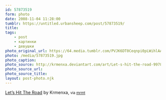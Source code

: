 ```yaml
---
id: 57873519
form: photo
date: 2008-11-04 11:28:00
tumblr: https://untitled.urbansheep.com/post/57873519/
title:
tags:
    - post
    - картинки
    - девушки
photo_original_url: https://64.media.tumblr.com/PVJK6DT0Ceqnpi0pLWihlAAXo1_640.jpg
photo: /media/57873519.jpg
photo_caption: 
photo_source: http://krmenxa.deviantart.com/art/Let-s-hit-the-road-99780850
photo_source_url:
photo_source_title:
layout: post-photo.njk
---
```


<p><a href="http://krmenxa.deviantart.com/art/Let-s-hit-the-road-99780850">Let’s Hit The Road</a> by Krmenxa, <small>via <a href="http://mrmt.tumblr.com/post/57775156/by-krmenxa">mrmt</a></small></p>
